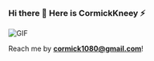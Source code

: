 ### Hi there 👋   Here is CormickKneey ⚡



<img align="center" alt="GIF" src="https://i.pinimg.com/originals/e4/26/70/e426702edf874b181aced1e2fa5c6cde.gif" />



Reach me by <a href="mailto:cormick1080@gmail.com"><b>cormick1080@gmail.com</b></a>!
